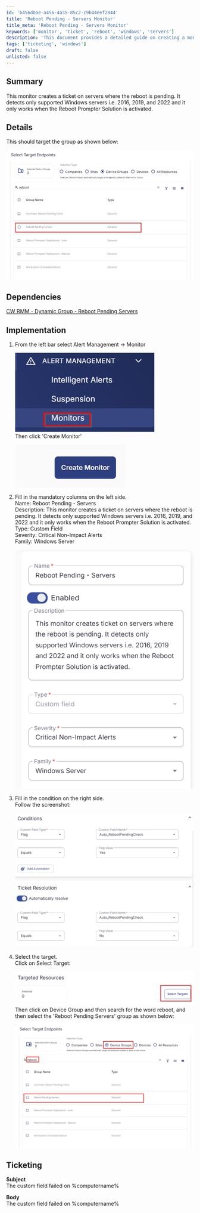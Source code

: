 ```yaml
---
id: 'b456d0ae-a456-4a35-85c2-c9b44eef2844'
title: 'Reboot Pending - Servers Monitor'
title_meta: 'Reboot Pending - Servers Monitor'
keywords: ['monitor', 'ticket', 'reboot', 'windows', 'servers']
description: 'This document provides a detailed guide on creating a monitor that generates tickets for Windows servers with pending reboots. It covers the implementation process, dependencies, and configuration steps necessary to ensure proper functionality within the ConnectWise RMM environment.'
tags: ['ticketing', 'windows']
draft: false
unlisted: false
---
```

## Summary

This monitor creates a ticket on servers where the reboot is pending. It detects only supported Windows servers i.e. 2016, 2019, and 2022 and it only works when the Reboot Prompter Solution is activated.

## Details

This should target the group as shown below:

![Group Target](../../../static/img/Reboot-Pending---Servers/image_1.png)

## Dependencies

[CW RMM - Dynamic Group - Reboot Pending Servers](https://proval.itglue.com/DOC-5078775-15488656)

## Implementation

1. From the left bar select Alert Management -> Monitor  
   
   ![Alert Management](../../../static/img/Reboot-Pending---Servers/image_2.png)  
   Then click 'Create Monitor'  
   
   ![Create Monitor](../../../static/img/Reboot-Pending---Servers/image_3.png)

2. Fill in the mandatory columns on the left side.  
   Name: Reboot Pending - Servers  
   Description: This monitor creates a ticket on servers where the reboot is pending. It detects only supported Windows servers i.e. 2016, 2019, and 2022 and it only works when the Reboot Prompter Solution is activated.  
   Type: Custom Field  
   Severity: Critical Non-Impact Alerts  
   Family: Windows Server  
   
   ![Mandatory Fields](../../../static/img/Reboot-Pending---Servers/image_4.png)

3. Fill in the condition on the right side.  
   Follow the screenshot:  
   
   ![Condition Screenshot](../../../static/img/Reboot-Pending---Servers/image_5.png)

4. Select the target.  
   Click on Select Target:  
   
   ![Select Target](../../../static/img/Reboot-Pending---Servers/image_6.png)  
   Then click on Device Group and then search for the word reboot, and then select the 'Reboot Pending Servers' group as shown below:  
   
   ![Device Group](../../../static/img/Reboot-Pending---Servers/image_7.png)

## Ticketing

**Subject**  
The custom field failed on %computername%

**Body**  
The custom field failed on %computername%












